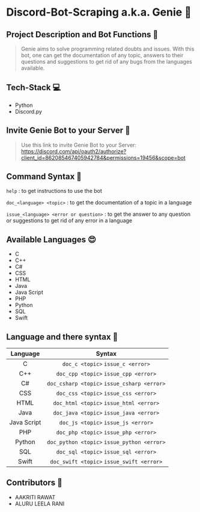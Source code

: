 # Discord-Bot-Scraping a.k.a. Genie 🧞

## Project Description and Bot Functions :tada:
>Genie aims to solve programming related doubts and issues. With this bot, one can get the documentation of any topic, answers to their questions and suggestions to get rid of any bugs from the languages available.

## Tech-Stack 💻

- Python
- Discord.py

## Invite Genie Bot to your Server 🚀
>Use this link to invite Genie Bot to your Server:                                   
https://discord.com/api/oauth2/authorize?client_id=862085467405942784&permissions=19456&scope=bot

## Command Syntax 👀

`help`  : to get instructions to use the bot

`doc_<language> <topic>`  : to get the documentation of a topic in a language 

`issue_<language> <error or question>`  : to get the answer to any question or suggestions to get rid of any error in a language

  
## Available Languages 😍
- C
- C++
- C#
- CSS
- HTML
- Java
- Java Script
- PHP
- Python 
- SQL
- Swift 

## Language and there syntax :book:
| Language  | Syntax |
| :---: | :---: |
| C  | `doc_c <topic>`  `issue_c <error>` |
| C++  | `doc_cpp <topic>`  `issue_cpp <error>` |
| C#  | `doc_csharp <topic>`  `issue_csharp <error>` |
| CSS  | `doc_css <topic>`  `issue_css <error>`  |
| HTML  | `doc_html <topic>`  `issue_html <error>`  |
| Java  | `doc_java <topic>`  `issue_java <error>`  |
| Java Script  | `doc_js <topic>` `issue_js <error>`  |
| PHP  | `doc_php <topic>`  `issue_php <error>`  |
| Python  | `doc_python <topic>`  `issue_python <error>`  |
| SQL  | `doc_sql <topic>`  `issue_sql <error>`  |
| Swift  | `doc_swift <topic>`  `issue_swift <error>`  |

## Contributors 🤝

- AAKRITI RAWAT               
- ALURU LEELA RANI

